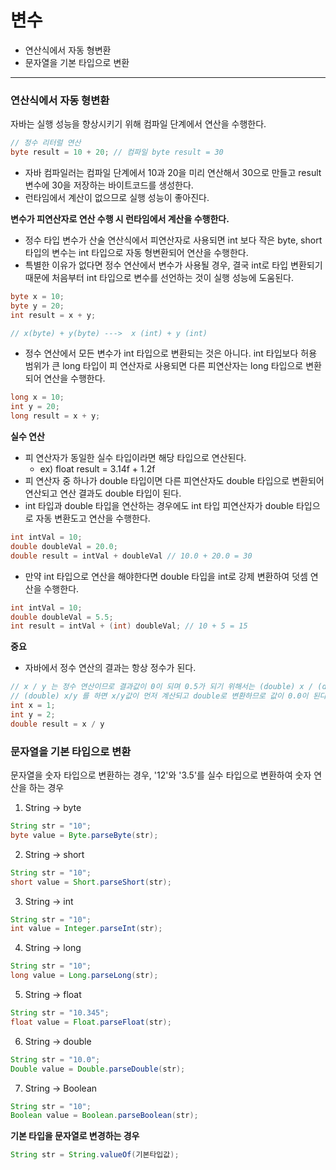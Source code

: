 # 변수

- 연산식에서 자동 형변환
- 문자열을 기본 타입으로 변환


---
### 연산식에서 자동 형변환

자바는 실행 성능을 향상시키기 위해 컴파일 단계에서 연산을 수행한다.

```java
// 정수 리터럴 연산
byte result = 10 + 20; // 컴파일 byte result = 30
```

- 자바 컴파일러는 컴파일 단계에서 10과 20을 미리 연산해서 30으로 만들고 result 변수에 30을 저장하는 바이트코드를 생성한다.
- 런타임에서 계산이 없으므로 실행 성능이 좋아진다.

**변수가 피연산자로 연산 수행 시 런타임에서 계산을 수행한다.**
 
- 정수 타입 변수가 산술 연산식에서 피연산자로 사용되면 int 보다 작은 byte, short 타입의 변수는 int 타입으로 자동 형변환되어 연산을 수행한다.
- 특별한 이유가 없다면 정수 연산에서 변수가 사용될 경우, 결국 int로 타입 변환되기 때문에 처음부터 int 타입으로 변수를 선언하는 것이 실행 성능에 도움된다.

```java
byte x = 10;
byte y = 20;
int result = x + y;

// x(byte) + y(byte) --->  x (int) + y (int)
```

- 정수 연산에서 모든 변수가 int 타입으로 변환되는 것은 아니다. int 타입보다 허용 범위가 큰 long 타입이 피 연산자로 사용되면 다른 피연산자는 long 타입으로 변환되어 연산을 수행한다.
```java
long x = 10;
int y = 20;
long result = x + y;
```

**실수 연산**
- 피 연산자가 동일한 실수 타입이라면 해당 타입으로 연산된다. 
    - ex) float result = 3.14f + 1.2f 
- 피 연산자 중 하나가 double 타입이면 다른 피연산자도 double 타입으로 변환되어 연산되고 연산 결과도 double 타입이 된다.
- int 타입과 double 타입을 연산하는 경우에도 int 타입 피연산자가 double 타입으로 자동 변환도고 연산을 수행한다.

```java
int intVal = 10;
double doubleVal = 20.0;
double result = intVal + doubleVal // 10.0 + 20.0 = 30
```

- 만약 int 타입으로 연산을 해야한다면 double 타입을 int로 강제 변환하여 덧셈 연산을 수행한다.
```java
int intVal = 10;
double doubleVal = 5.5;
int result = intVal + (int) doubleVal; // 10 + 5 = 15
```

**중요**
- 자바에서 정수 연산의 결과는 항상 정수가 된다.
```java
// x / y 는 정수 연산이므로 결과값이 0이 되며 0.5가 되기 위해서는 (double) x / (double) y로 강제 변환해야한다.
// (double) x/y 를 하면 x/y값이 먼저 계산되고 double로 변환하므로 값이 0.0이 된다.
int x = 1;
int y = 2;
double result = x / y 
```


### 문자열을 기본 타입으로 변환

문자열을 숫자 타입으로 변환하는 경우, '12'와 '3.5'를 실수 타입으로 변환하여 숫자 연산을 하는 경우

1. String -> byte
```java
String str = "10";
byte value = Byte.parseByte(str);
```

2. String -> short
```java
String str = "10";
short value = Short.parseShort(str);
```

3. String -> int
```java
String str = "10";
int value = Integer.parseInt(str);
``` 

4. String -> long
```java
String str = "10";
long value = Long.parseLong(str);
``` 

5. String -> float
```java
String str = "10.345";
float value = Float.parseFloat(str);
``` 

6. String -> double
```java
String str = "10.0";
Double value = Double.parseDouble(str);
``` 

7. String -> Boolean
```java
String str = "10";
Boolean value = Boolean.parseBoolean(str);
``` 

**기본 타입을 문자열로 변경하는 경우**
```java
String str = String.valueOf(기본타입값);
```